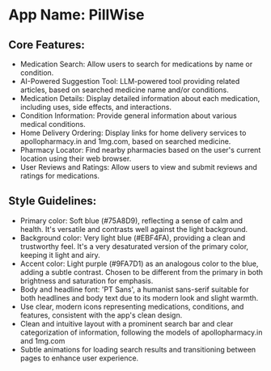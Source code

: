 # **App Name**: PillWise

## Core Features:

- Medication Search: Allow users to search for medications by name or condition.
- AI-Powered Suggestion Tool: LLM-powered tool providing related articles, based on searched medicine name and/or conditions.
- Medication Details: Display detailed information about each medication, including uses, side effects, and interactions.
- Condition Information: Provide general information about various medical conditions.
- Home Delivery Ordering: Display links for home delivery services to apollopharmacy.in and 1mg.com, based on searched medicine.
- Pharmacy Locator: Find nearby pharmacies based on the user's current location using their web browser.
- User Reviews and Ratings: Allow users to view and submit reviews and ratings for medications.

## Style Guidelines:

- Primary color: Soft blue (#75A8D9), reflecting a sense of calm and health. It's versatile and contrasts well against the light background.
- Background color: Very light blue (#EBF4FA), providing a clean and trustworthy feel. It's a very desaturated version of the primary color, keeping it light and airy.
- Accent color: Light purple (#9FA7D1) as an analogous color to the blue, adding a subtle contrast. Chosen to be different from the primary in both brightness and saturation for emphasis.
- Body and headline font: 'PT Sans', a humanist sans-serif suitable for both headlines and body text due to its modern look and slight warmth.
- Use clear, modern icons representing medications, conditions, and features, consistent with the app's clean design.
- Clean and intuitive layout with a prominent search bar and clear categorization of information, following the models of apollopharmacy.in and 1mg.com
- Subtle animations for loading search results and transitioning between pages to enhance user experience.